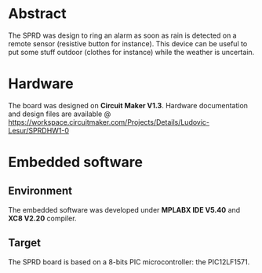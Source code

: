 # Abstract
The SPRD was design to ring an alarm as soon as rain is detected on a remote sensor (resistive button for instance). This device can be useful to put some stuff outdoor (clothes for instance) while the weather is uncertain.

# Hardware
The board was designed on **Circuit Maker V1.3**. Hardware documentation and design files are available @ https://workspace.circuitmaker.com/Projects/Details/Ludovic-Lesur/SPRDHW1-0

# Embedded software

## Environment

The embedded software was developed under **MPLABX IDE V5.40** and **XC8 V2.20** compiler.

## Target
The SPRD board is based on a 8-bits PIC microcontroller: the PIC12LF1571.

